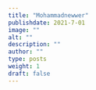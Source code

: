 ```yaml
---
title: "Mohammadnewwer"
publishdate: 2021-7-01
image: ""
alt: ""
description: ""
author: ""
type: posts
weight: 1
draft: false
---
```

